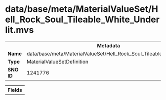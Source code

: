 <h1>data/base/meta/MaterialValueSet/Hell_Rock_Soul_Tileable_White_Underlit.mvs</h1><table><tr><th colspan="100%">Metadata</th></tr><tr><td><b>Name</b></td><td>data/base/meta/MaterialValueSet/Hell_Rock_Soul_Tileable_White_Underlit.mvs</td></tr><tr><td><b>Type</b></td><td>MaterialValueSetDefinition</td></tr><tr><td><b>SNO ID</b></td><td>1241776</td></tr></table>

<table><tr><th colspan="100%">Fields</th></tr></table>

